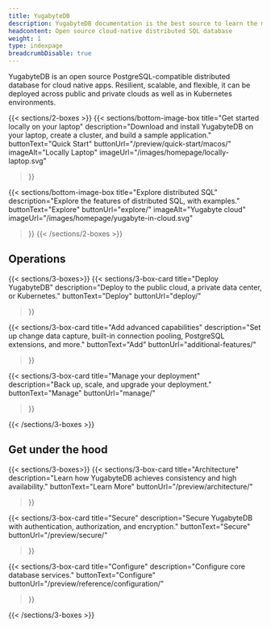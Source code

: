 ```yaml
---
title: YugabyteDB
description: YugabyteDB documentation is the best source to learn the most in-depth information about the YugabyteDB database, YugabyteDB Aeon, and YugabyteDB Anywhere.
headcontent: Open source cloud-native distributed SQL database
weight: 1
type: indexpage
breadcrumbDisable: true
---
```


YugabyteDB is an open source PostgreSQL-compatible distributed database for cloud native apps. Resilient, scalable, and flexible, it can be deployed across public and private clouds as well as in Kubernetes environments.

{{< sections/2-boxes >}}
  {{< sections/bottom-image-box
    title="Get started locally on your laptop"
    description="Download and install YugabyteDB on your laptop, create a cluster, and build a sample application."
    buttonText="Quick Start"
    buttonUrl="/preview/quick-start/macos/"
    imageAlt="Locally Laptop" imageUrl="/images/homepage/locally-laptop.svg"
  >}}

  {{< sections/bottom-image-box
    title="Explore distributed SQL"
    description="Explore the features of distributed SQL, with examples."
    buttonText="Explore"
    buttonUrl="explore/"
    imageAlt="Yugabyte cloud" imageUrl="/images/homepage/yugabyte-in-cloud.svg"
  >}}
{{< /sections/2-boxes >}}

## Operations

{{< sections/3-boxes>}}
  {{< sections/3-box-card
    title="Deploy YugabyteDB"
    description="Deploy to the public cloud, a private data center, or Kubernetes."
    buttonText="Deploy"
    buttonUrl="deploy/"
  >}}

  {{< sections/3-box-card
    title="Add advanced capabilities"
    description="Set up change data capture, built-in connection pooling, PostgreSQL extensions, and more."
    buttonText="Add"
    buttonUrl="additional-features/"
  >}}

  {{< sections/3-box-card
    title="Manage your deployment"
    description="Back up, scale, and upgrade your deployment."
    buttonText="Manage"
    buttonUrl="manage/"
  >}}

{{< /sections/3-boxes >}}

## Get under the hood

{{< sections/3-boxes>}}
  {{< sections/3-box-card
    title="Architecture"
    description="Learn how YugabyteDB achieves consistency and high availability."
    buttonText="Learn More"
    buttonUrl="/preview/architecture/"
  >}}

  {{< sections/3-box-card
    title="Secure"
    description="Secure YugabyteDB with authentication, authorization, and encryption."
    buttonText="Secure"
    buttonUrl="/preview/secure/"
  >}}

  {{< sections/3-box-card
    title="Configure"
    description="Configure core database services."
    buttonText="Configure"
    buttonUrl="/preview/reference/configuration/"
  >}}

{{< /sections/3-boxes >}}
